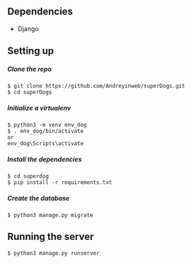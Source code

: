 ## Dependencies
* Django

## Setting up

##### Clone the repo

```
$ git clone https://github.com/Andreyinweb/superDogs.git
$ cd superDogs
```

##### Initialize a virtualenv

```
$ python3 -m venv env_dog
$ . env_dog/bin/activate 
or
env_dog\Scripts\activate
```

##### Install the dependencies

```
$ cd superdog
$ pip install -r requirements.txt
```

##### Create the database

```
$ python3 manage.py migrate
```

## Running the server

```
$ python3 manage.py runserver
